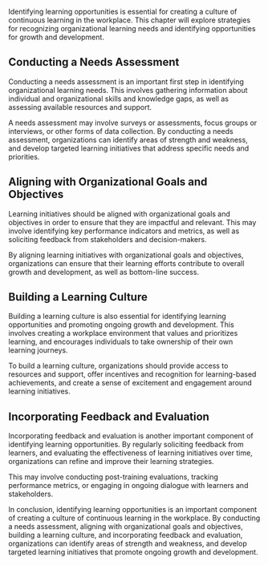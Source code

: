
Identifying learning opportunities is essential for creating a culture of continuous learning in the workplace. This chapter will explore strategies for recognizing organizational learning needs and identifying opportunities for growth and development.

Conducting a Needs Assessment
-----------------------------

Conducting a needs assessment is an important first step in identifying organizational learning needs. This involves gathering information about individual and organizational skills and knowledge gaps, as well as assessing available resources and support.

A needs assessment may involve surveys or assessments, focus groups or interviews, or other forms of data collection. By conducting a needs assessment, organizations can identify areas of strength and weakness, and develop targeted learning initiatives that address specific needs and priorities.

Aligning with Organizational Goals and Objectives
-------------------------------------------------

Learning initiatives should be aligned with organizational goals and objectives in order to ensure that they are impactful and relevant. This may involve identifying key performance indicators and metrics, as well as soliciting feedback from stakeholders and decision-makers.

By aligning learning initiatives with organizational goals and objectives, organizations can ensure that their learning efforts contribute to overall growth and development, as well as bottom-line success.

Building a Learning Culture
---------------------------

Building a learning culture is also essential for identifying learning opportunities and promoting ongoing growth and development. This involves creating a workplace environment that values and prioritizes learning, and encourages individuals to take ownership of their own learning journeys.

To build a learning culture, organizations should provide access to resources and support, offer incentives and recognition for learning-based achievements, and create a sense of excitement and engagement around learning initiatives.

Incorporating Feedback and Evaluation
-------------------------------------

Incorporating feedback and evaluation is another important component of identifying learning opportunities. By regularly soliciting feedback from learners, and evaluating the effectiveness of learning initiatives over time, organizations can refine and improve their learning strategies.

This may involve conducting post-training evaluations, tracking performance metrics, or engaging in ongoing dialogue with learners and stakeholders.

In conclusion, identifying learning opportunities is an important component of creating a culture of continuous learning in the workplace. By conducting a needs assessment, aligning with organizational goals and objectives, building a learning culture, and incorporating feedback and evaluation, organizations can identify areas of strength and weakness, and develop targeted learning initiatives that promote ongoing growth and development.
